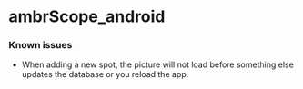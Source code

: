 # ambrScope_android

### Known issues
 - When adding a new spot, the picture will not load before something else updates the database or you reload the app.